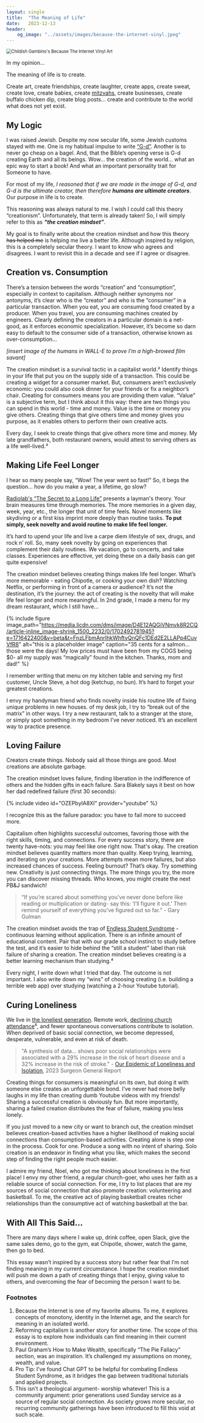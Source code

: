 ```yaml
---
layout: single
title:  "The Meaning of Life"
date:   2023-12-13
header:
    og_image: "../assets/images/because-the-internet-vinyl.jpeg"
---
```


<img src="../assets/images/because-the-internet-vinyl.jpeg" alt="Childish Gambino's Because The Internet Vinyl Art" style="zoom: 80%;" />

In my opinion…

The meaning of life is to create.

Create art, create friendships, create laughter, create apps, create sweat, create love, create babies, create [mitzvahs](https://pjlibrary.org/mitzvah), create businesses, create buffalo chicken dip, create blog posts… create and contribute to the world what does not yet exist.

## My Logic
I was raised Jewish. Despite my now secular life, some Jewish customs stayed with me. One is my habitual impulse to write [“G-d”](https://reformjudaism.org/learning/answers-jewish-questions/why-do-some-jews-write-g-d-instead-god). Another is to never go cheap on a bagel. And, that the Bible’s opening verse is G-d creating Earth and all its beings. Wow… the creation of the world… what an epic way to start a book! And what an important personality trait for Someone to have.

For most of my life, _I reasoned that if we are made in the image of G-d, and G-d is the ultimate creator, then therefore **humans are ultimate creators**_. Our purpose in life is to create.

This reasoning was always natural to me. I wish I could call this theory “creationism”. Unfortunately, that term is already taken! So, I will simply refer to this as _**“the creation mindset”**_.

My goal is to finally write about the creation mindset and how this theory ~~has helped me~~ is helping me live a better life. Although inspired by religion, this is a completely secular theory. I want to know who agrees and disagrees. I want to revisit this in a decade and see if I agree or disagree.

## Creation vs. Consumption
There’s a tension between the words “creation” and “consumption”, especially in context to capitalism. Although neither synonyms nor antonyms, it’s clear who is the “creator” and who is the “consumer” in a particular transaction. When you eat, you are consuming food created by a producer. When you travel, you are consuming machines created by engineers. Clearly defining the creators in a particular domain is a net-good, as it enforces economic specialization. However, it’s become so darn easy to default to the consumer side of a transaction, otherwise known as over-consumption…

_[insert image of the humans in WALL-E to prove I’m a high-browed film savant]_

The creation mindset is a survival tactic in a capitalist world.² Identify things in your life that put you on the supply side of a transaction. This could be creating a widget for a consumer market. But, consumers aren’t exclusively economic: you could also cook dinner for your friends or fix a neighbor’s chair. Creating for consumers means you are providing them value. “Value” is a subjective term, but I think about it this way: there are two things you can spend in this world - time and money. Value is the time or money you give others. Creating things that give others time and money gives you purpose, as it enables others to perform their own creative acts.

Every day, I seek to create things that give others more time and money. My late grandfathers, both restaurant owners, would attest to serving others as a life well-lived.³

## Making Life Feel Longer
I hear so many people say, “Wow! The year went so fast!” So, it begs the question… how do you make a year, a lifetime, go slow?

[Radiolab's “The Secret to a Long Life”](https://radiolab.org/podcast/secret-long-life) presents a layman's theory. Your brain measures time through memories. The more memories in a given day, week, year, etc., the longer that unit of time feels. Novel moments like skydiving or a first kiss imprint more deeply than routine tasks. **To put simply, seek novelty and avoid routine to make life feel longer.**

It’s hard to upend your life and live a carpe diem lifestyle of sex, drugs, and rock n’ roll. So, many seek novelty by going on experiences that complement their daily routines. We vacation, go to concerts, and take classes. Experiences are effective, yet doing these on a daily basis can get quite expensive!

The creation mindset believes creating things makes life feel longer. What’s more memorable - eating Chipotle, or cooking your own dish? Watching Netflix, or performing in front of a camera or audience? It’s not the destination, it’s the journey: the act of creating is the novelty that will make life feel longer and more meaningful. In 2nd grade, I made a menu for my dream restaurant, which I still have…

{% include figure image_path="https://media.licdn.com/dms/image/D4E12AQGiVNmyk8R2CQ/article-inline_image-shrink_1500_2232/0/1702492781945?e=1716422400&v=beta&t=FnzLFbmAnrIhkWhftyQnQFc1DEd2E2LLAPp4CuvVfR8" alt="this is a placeholder image" caption="35 cents for a salmon… those were the days! My low prices must have been from my COGS being $0- all my supply was “magically” found in the kitchen. Thanks, mom and dad!" %}

I remember writing that menu on my kitchen table and serving my first customer, Uncle Steve, a hot dog (ketchup, no bun). It’s hard to forget your greatest creations.

I envy my handyman friend who finds novelty inside his routine life of fixing unique problems in new houses.  of my desk job, I try to “break out of the matrix” in other ways. I try a new restaurant, talk to a stranger at the store, or simply spot something in my bedroom I’ve never noticed. It’s an excellent way to practice presence.

## Loving Failure
Creators create things. Nobody said all those things are good. Most creations are absolute garbage.

The creation mindset loves failure, finding liberation in the indifference of others and the hidden gifts in each failure. Sara Blakely says it best on how her dad redefined failure (first 30 seconds):

{% include video id="OZEPbyIA8XI" provider="youtube" %}

I recognize this as the failure paradox: you have to fail more to succeed more.

Capitalism often highlights successful outcomes, favoring those with the right skills, timing, and connections. For every success story, there are twenty have-nots: you may feel like one right now. That's okay. The creation mindset believes quantity matters more than quality. Keep trying, learning, and iterating on your creations. More attempts mean more failures, but also increased chances of success. Feeling burnout? That’s okay. Try something new. Creativity is just connecting things. The more things you try, the more you can discover missing threads. Who knows, you might create the next PB&J sandwich!

> “If you’re scared about something you’ve never done before like reading or multiplication or dating- say this: ‘I’ll figure it out.’ Then remind yourself of everything you’ve figured out so far.” - Gary Gulman

The creation mindset avoids the trap of [Endless Student Syndrome](https://www.youtube.com/watch?v=QFH-_exyNoo&t=226s) - continuous learning without application. There is an infinite amount of educational content. Pair that with our grade school instinct to study before the test, and it’s easier to hide behind the “still a student” label than risk failure of sharing a creation. The creation mindset believes creating is a better learning mechanism than studying.⁴ 

Every night, I write down what I tried that day. The outcome is not important. I also write down my “wins” of choosing creating (i.e. building a terrible web app) over studying (watching a 2-hour Youtube tutorial). 

## Curing Loneliness
We live in [the loneliest generation](https://www.cnbc.com/2020/01/23/loneliness-is-rising-younger-workers-and-social-media-users-feel-it-most.html). Remote work, [declining church attendance](https://news.gallup.com/poll/341963/church-membership-falls-below-majority-first-time.aspx)⁵, and fewer spontaneous conversations contribute to isolation. When deprived of basic social connection, we become depressed, desperate, vulnerable, and even at risk of death.

> "A synthesis of data… shows poor social relationships were associated with a 29% increase in the risk of heart disease and a 32% increase in the risk of stroke." - [Our Epidemic of Loneliness and Isolation](https://www.hhs.gov/sites/default/files/surgeon-general-social-connection-advisory.pdf), 2023 Surgeon General Report

Creating things for consumers is meaningful on its own, but doing it with someone else creates an unforgettable bond. I’ve never had more belly laughs in my life than creating dumb Youtube videos with my friends! Sharing a successful creation is obviously fun. But more importantly, sharing a failed creation distributes the fear of failure, making you less lonely.

If you just moved to a new city or want to branch out, the creation mindset believes creation-based activities have a higher likelihood of making social connections than consumption-based activities. Creating alone is step one in the process. Cook for one. Produce a song with no intent of sharing. Solo creation is an endeavor in finding what you like, which makes the second step of finding the right people much easier.

I admire my friend, Noel, who got me thinking about loneliness in the first place! I envy my other friend, a regular church-goer, who uses her faith as a reliable source of social connection. For me, I try to list places that are my sources of social connection that also promote creation: volunteering and basketball. To me, the creative act of playing basketball creates richer relationships than the consumptive act of watching basketball at the bar.

## With All This Said…
There are many days where I wake up, drink coffee, open Slack, give the same sales demo, go to the gym, eat Chipotle, shower, watch the game, then go to bed.

This essay wasn’t inspired by a success story but rather fear that I’m not finding meaning in my current circumstance. I hope the creation mindset will push me down a path of creating things that I enjoy, giving value to others, and overcoming the fear of becoming the person I want to be.

### Footnotes
1. Because the Internet is one of my favorite albums. To me, it explores concepts of monotony, identity in the Internet age, and the search for meaning in an isolated world.
2. Reforming capitalism is another story for another time. The scope of this essay is to explore how individuals can find meaning in their current environment.
3. Paul Graham’s How to Make Wealth, specifically “The Pie Fallacy” section, was an inspiration. It’s challenged my assumptions on money, wealth, and value.
4. Pro Tip: I’ve found Chat GPT to be helpful for combating Endless Student Syndrome, as it bridges the gap between traditional tutorials and applied projects.
5. This isn’t a theological argument- worship whatever! This is a community argument: prior generations used Sunday service as a source of regular social connection. As society grows more secular, no recurring community gatherings have been introduced to fill this void at such scale.
